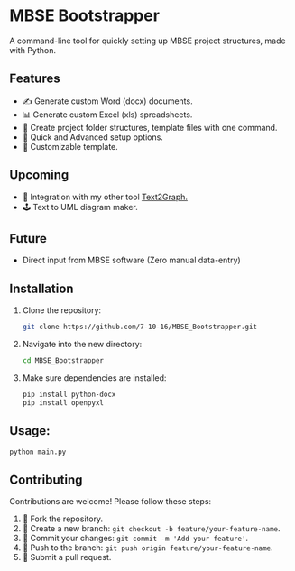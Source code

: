 # MBSE Bootstrapper

A command-line tool for quickly setting up MBSE project structures, made with Python.

## Features
- ✍️ Generate custom Word (docx) documents.
- 📊 Generate custom Excel (xls) spreadsheets.
- 📂 Create project folder structures, template files with one command.
- 🚴 Quick and Advanced setup options.
- 🕺 Customizable template.

## Upcoming
- 🥧 Integration with my other tool [Text2Graph.](https://github.com/7-10-16/text2graph)
- 🕹️ Text to UML diagram maker.

## Future
- Direct input from MBSE software (Zero manual data-entry)

## Installation

1. Clone the repository:
   ```bash
   git clone https://github.com/7-10-16/MBSE_Bootstrapper.git
   ```

2. Navigate into the new directory:
   ```bash
   cd MBSE_Bootstrapper
   ```

3. Make sure dependencies are installed:
   ```bash
   pip install python-docx
   pip install openpyxl
   ```

## Usage:
  ```bash
  python main.py
  ```

## Contributing

Contributions are welcome! Please follow these steps:

1. 🍴 Fork the repository.
2. 🌲 Create a new branch: `git checkout -b feature/your-feature-name`.
3. 💒 Commit your changes: `git commit -m 'Add your feature'`.
4. 🫸 Push to the branch: `git push origin feature/your-feature-name`.
5. 🙏 Submit a pull request.


